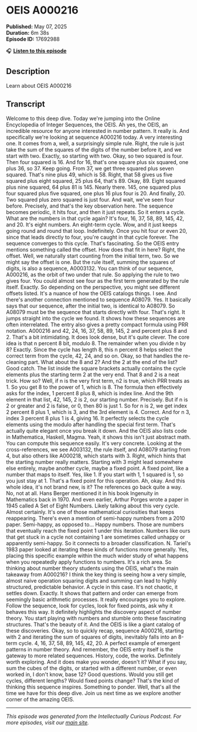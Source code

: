 # OEIS A000216

**Published:** May 07, 2025  
**Duration:** 6m 38s  
**Episode ID:** 17692988

🎧 **[Listen to this episode](https://intellectuallycurious.buzzsprout.com/2529712/episodes/17692988-oeis-a000216)**

## Description

Learn about OEIS A000216

## Transcript

Welcome to this deep dive. Today we're jumping into the Online Encyclopedia of Integer Sequences, the OEIS. Ah yes, the OEIS, an incredible resource for anyone interested in number pattern. It really is. And specifically we're looking at sequence A000216 today. A very interesting one. It comes from a, well, a surprisingly simple rule. Right, the rule is just take the sum of the squares of the digits of the number before it, and we start with two. Exactly, so starting with two. Okay, so two squared is four. Then four squared is 16. And for 16, that's one square plus six squared, one plus 36, so 37. Keep going. From 37, we get three squared plus seven squared. That's nine plus 49, which is 58. Right, that 58 gives us five squared plus eight squared, 25 plus 64, that's 89. Okay, 89. Eight squared plus nine squared, 64 plus 81 is 145. Nearly there. 145, one squared plus four squared plus five squared, one plus 16 plus four is 20. And finally, 20. Two squared plus zero squared is just four. And wait, we've seen four before. Precisely, and that's the key observation here. The sequence becomes periodic, it hits four, and then it just repeats. So it enters a cycle. What are the numbers in that cycle again? It's four, 16, 37, 58, 89, 145, 42, and 20. It's eight numbers. An eight-term cycle. Wow, and it just keeps going round and round that loop. Indefinitely. Once you hit four or even 20, since that leads directly to four, you're caught in that cycle forever. The sequence converges to this cycle. That's fascinating. So the OEIS entry mentions something called the offset. How does that fit in here? Right, the offset. Well, we naturally start counting from the initial term, two. So we might say the offset is one. But the rule itself, summing the squares of digits, is also a sequence, A0003132. You can think of our sequence, A000216, as the orbit of two under that rule. So applying the rule to two gives four. You could almost see four as the first term generated by the rule itself. Exactly. So depending on the perspective, you might see different offsets listed. It's a nuance of how the OEIS catalogs things. I see. And there's another connection mentioned to sequence A08079. Yes. It basically says that our sequence, after the initial two, is identical to A08079. So A08079 must be the sequence that starts directly with four. That's right. It jumps straight into the cycle we found. It shows how these sequences are often interrelated. The entry also gives a pretty compact formula using PRR notation. A000216 and 42, 24, 16, 37, 58, 89, 145, 2 and percent plus 8 and 2. That's a bit intimidating. It does look dense, but it's quite clever. The core idea is that n percent 8 bit, modulo 8. The remainder when you divide n by 8? Exactly. Since the cycle has length 8, this n percent 8 helps select the correct term from the cycle, 42, 24, and so on. Okay, so that handles the re-cleaning part. What about the 8 and 2? And the 2 at the end of the list? Good catch. The list inside the square brackets actually contains the cycle elements plus the starting term 2 at the very end. That 8 and 2 is a neat trick. How so? Well, if n is the very first term, n2 is true, which PRR treats as 1. So you get 8 to the power of 1, which is 8. The formula then effectively asks for the index, 1 percent 8 plus 8, which is index line. And the 9th element in that list, 42, 145, 2 is 2, our starting number. Precisely. But if n is 2 or greater and 2 is false, or 0, then 80 is just 1. So for n is 2, we get index 2 percent 8 plus 1, which is 3, and the 3rd element is 4. Correct. And for n 3, index 3 percent 8 plus 1 is 4, giving 16. It perfectly selects the cycle elements using the modulo after handling the special first term. That's actually quite elegant once you break it down. And the OEIS also lists code in Mathematica, Haskell, Magma. Yeah, it shows this isn't just abstract math. You can compute this sequence easily. It's very concrete. Looking at the cross-references, we see A003132, the rule itself, and A08079 starting from 4, but also others like A000218, which starts with 3. Right, which hints that the starting number really matters. Starting with 3 might lead somewhere else entirely, maybe another cycle, maybe a fixed point. A fixed point, like a number that maps to itself. Yes, like 1. If you start with 1, 1 squared is 1, so you just stay at 1. That's a fixed point for this operation. Ah, okay. And this whole idea, it's not brand new, is it? The references go back quite a way. No, not at all. Hans Berger mentioned it in his book Ingenuity in Mathematics back in 1970. And even earlier, Arthur Porges wrote a paper in 1945 called A Set of Eight Numbers. Likely talking about this very cycle. Almost certainly. It's one of those mathematical curiosities that keeps reappearing. There's even a mention of semi-happy numbers from a 2010 paper. Semi-happy, as opposed to... Happy numbers. Those are numbers that eventually reach the fixed point 1 under this iteration. Numbers like ours that get stuck in a cycle not containing 1 are sometimes called unhappy or apparently semi-happy. So it connects to a broader classification. N. Tariel's 1983 paper looked at iterating these kinds of functions more generally. Yes, placing this specific example within the much wider study of what happens when you repeatedly apply functions to numbers. It's a rich area. So thinking about number theory students using the OEIS, what's the main takeaway from A000216? I think the key thing is seeing how a very simple, almost naive operation squaring digits and summing can lead to highly structured, predictable behavior. A cycle in this case. It's not chaotic, it settles down. Exactly. It shows that pattern and order can emerge from seemingly basic arithmetic processes. It really encourages you to explore. Follow the sequence, look for cycles, look for fixed points, ask why it behaves this way. It definitely highlights the discovery aspect of number theory. You start playing with numbers and stumble onto these fascinating structures. That's the beauty of it. And the OEIS is like a giant catalog of these discoveries. Okay, so to quickly recap, sequence A000216, starting with 2 and iterating the sum of squares of digits, inevitably falls into an 8-term cycle. 4, 16, 37, 58, 89, 145, 42, 20. A perfect example of emergent patterns in number theory. And remember, the OEIS entry itself is the gateway to more related sequences. History, code, the works. Definitely worth exploring. And it does make you wonder, doesn't it? What if you say, sum the cubes of the digits, or started with a different number, or even worked in, I don't know, base 12? Good questions. Would you still get cycles, different lengths? Would fixed points change? That's the kind of thinking this sequence inspires. Something to ponder. Well, that's all the time we have for this deep dive. Join us next time as we explore another corner of the amazing OEIS.

---
*This episode was generated from the Intellectually Curious Podcast. For more episodes, visit our [main site](https://intellectuallycurious.buzzsprout.com).*
